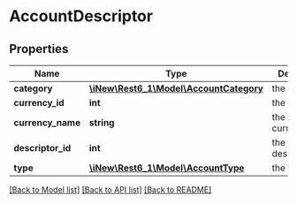# AccountDescriptor

## Properties
Name | Type | Description | Notes
------------ | ------------- | ------------- | -------------
**category** | [**\iNew\Rest6_1\Model\AccountCategory**](AccountCategory.md) | the category | 
**currency_id** | **int** | the currencyId | 
**currency_name** | **string** | the currencyName | 
**descriptor_id** | **int** | the descriptorId | 
**type** | [**\iNew\Rest6_1\Model\AccountType**](AccountType.md) | the type | 

[[Back to Model list]](../README.md#documentation-for-models) [[Back to API list]](../README.md#documentation-for-api-endpoints) [[Back to README]](../README.md)


